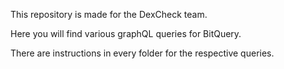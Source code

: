 This repository is made for the DexCheck team.

Here you will find various graphQL queries for BitQuery.

There are instructions in every folder for the respective queries.
